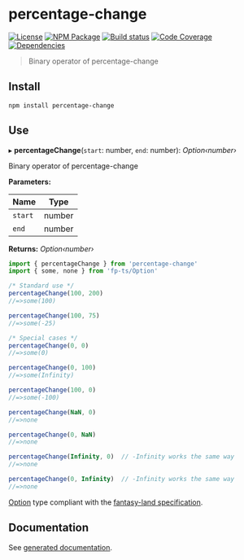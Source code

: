 # percentage-change
[![License][]](https://opensource.org/licenses/ISC)
[![NPM Package][]](https://npmjs.org/package/percentage-change)
[![Build status][]](https://travis-ci.org/strong-roots-capital/percentage-change)
[![Code Coverage][]](https://codecov.io/gh/strong-roots-capital/percentage-change)
[![Dependencies][]](https://david-dm.org/strong-roots-capital/percentage-change)

[License]: https://img.shields.io/badge/License-ISC-blue.svg
[NPM Package]: https://img.shields.io/npm/v/percentage-change.svg
[Build status]: https://travis-ci.org/strong-roots-capital/percentage-change.svg?branch=master
[Code Coverage]: https://codecov.io/gh/strong-roots-capital/percentage-change/branch/master/graph/badge.svg
[Dependencies]: https://david-dm.org/strong-roots-capital/percentage-change/status.svg

> Binary operator of percentage-change

## Install

```shell
npm install percentage-change
```

## Use

▸ **percentageChange**(`start`: number, `end`: number): *Option‹number›*

Binary operator of percentage-change

**Parameters:**

Name | Type |
------ | ------ |
`start` | number |
`end` | number |

**Returns:** *Option‹number›*

```typescript
import { percentageChange } from 'percentage-change'
import { some, none } from 'fp-ts/Option'

/* Standard use */
percentageChange(100, 200)
//=>some(100)

percentageChange(100, 75)
//=>some(-25)

/* Special cases */
percentageChange(0, 0)
//=>some(0)

percentageChange(0, 100)
//=>some(Infinity)

percentageChange(100, 0)
//=>some(-100)

percentageChange(NaN, 0)
//=>none

percentageChange(0, NaN)
//=>none

percentageChange(Infinity, 0)  // -Infinity works the same way
//=>none

percentageChange(0, Infinity)  // -Infinity works the same way
//=>none
```

[Option] type compliant with the [fantasy-land specification].

[Option]: https://gcanti.github.io/fp-ts/modules/Option.ts.html
[fantasy-land specification]: https://github.com/fantasyland/fantasy-land

## Documentation

See [generated documentation](doc/README.md).
